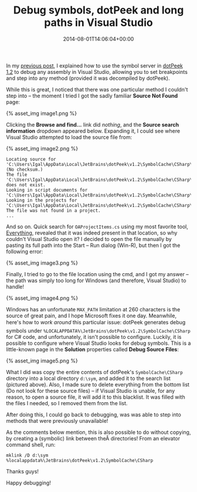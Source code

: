 ﻿---
title: Debug symbols, dotPeek and long paths in Visual Studio
date: 2014-08-01T14:06:04+00:00
---
In my [previous post](/2014/07/how-to-debug-anything-with-visual-studio-and-jetbrains-dotpeek-v1-2/), I explained how to use the symbol server in [dotPeek 1.2](http://www.jetbrains.com/decompiler/) to debug any assembly in Visual Studio, allowing you to set breakpoints and step into any method (provided it was decompiled by dotPeek).

<!-- more -->

While this is great, I noticed that there was one particular method I couldn't step into &ndash; the moment I tried I got the sadly familiar **Source Not Found** page:

{% asset_img image1.png %}

Clicking the **Browse and find...** link did _nothing_, and the **Source search information** dropdown appeared below. Expanding it, I could see where Visual Studio attempted to load the source file from:

{% asset_img image2.png %}

```
Locating source for 'C:\Users\Igal\AppData\Local\JetBrains\dotPeek\v1.2\SymbolCache\CSharp\Microsoft.VisualStudio.ProjectSystem.VS.Implementation.pdb\538887009A094E419882756878C69B2A1\Microsoft.VisualStudio.ProjectSystem.VS.Implementation\VisualStudio\ProjectSystem\VS\Implementation\Package\Automation\OAProjectItems.cs'. (No checksum.)
The file 'C:\Users\Igal\AppData\Local\JetBrains\dotPeek\v1.2\SymbolCache\CSharp\Microsoft.VisualStudio.ProjectSystem.VS.Implementation.pdb\538887009A094E419882756878C69B2A1\Microsoft.VisualStudio.ProjectSystem.VS.Implementation\VisualStudio\ProjectSystem\VS\Implementation\Package\Automation\OAProjectItems.cs' does not exist.
Looking in script documents for 'C:\Users\Igal\AppData\Local\JetBrains\dotPeek\v1.2\SymbolCache\CSharp\Microsoft.VisualStudio.ProjectSystem.VS.Implementation.pdb\538887009A094E419882756878C69B2A1\Microsoft.VisualStudio.ProjectSystem.VS.Implementation\VisualStudio\ProjectSystem\VS\Implementation\Package\Automation\OAProjectItems.cs'...
Looking in the projects for 'C:\Users\Igal\AppData\Local\JetBrains\dotPeek\v1.2\SymbolCache\CSharp\Microsoft.VisualStudio.ProjectSystem.VS.Implementation.pdb\538887009A094E419882756878C69B2A1\Microsoft.VisualStudio.ProjectSystem.VS.Implementation\VisualStudio\ProjectSystem\VS\Implementation\Package\Automation\OAProjectItems.cs'.
The file was not found in a project.
...
```

And so on. Quick search for `OAProjectItems.cs` using my most favorite tool, [Everything](http://www.voidtools.com/), revealed that it was indeed present in that location, so why couldn't Visual Studio open it? I decided to open the file manually by pasting its full path into the Start &ndash; Run dialog (Win-R), but then I got the following error:

{% asset_img image3.png %}

Finally, I tried to go to the file location using the cmd, and I got my answer &ndash; the path was simply too long for Windows (and therefore, Visual Studio) to handle!

{% asset_img image4.png %}

Windows has an unfortunate `MAX_PATH` limitation at 260 characters is the source of great pain, and I hope Microsoft fixes it one day. Meanwhile, here's how to *work around* this particular issue: dotPeek generates debug symbols under `%LOCALAPPDATA%\JetBrains\dotPeek\v1.2\SymbolCache\CSharp` for C# code, and unfortunately, it isn't possible to configure. Luckily, it is possible to configure where Visual Studio looks for debug symbols. This is a little-known page in the **Solution** properties called **Debug Source Files**:

{% asset_img image5.png %}

What I did was copy the entire contents of dotPeek's `SymbolCache\CSharp` directory into a local directory `d:\sym`, and added it to the search list (pictured above). Also, I made sure to delete everything from the bottom list (Do not look for these source files) &ndash; if Visual Studio is unable, for any reason, to open a source file, it will add it to this blacklist. It was filled with the files I needed, so I removed them from the list.

After doing this, I could go back to debugging, was was able to step into methods that were previously unavailable!

As the comments below mention, this is also possible to do without copying, by creating a (symbolic) link between theÂ directories! From an elevator command shell, run:

```
mklink /D d:\sym %localappdata%\JetBrains\dotPeek\v1.2\SymbolCache\CSharp
```

Thanks guys!

Happy debugging!
